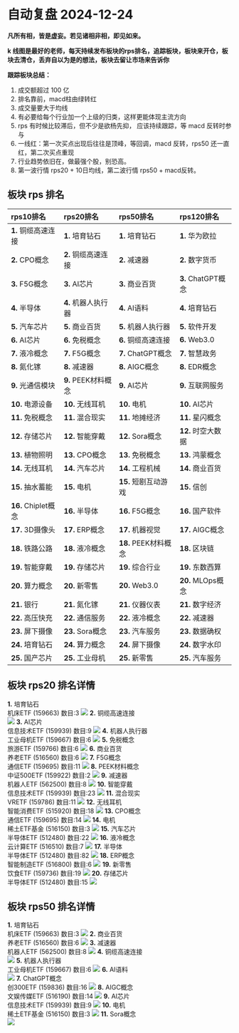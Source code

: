 # 自动复盘 2024-12-24

**凡所有相，皆是虚妄。若见诸相非相，即见如来。**

**k 线图是最好的老师，每天持续发布板块的rps排名，追踪板块，板块来开仓，板块去清仓，丢弃自以为是的想法，板块去留让市场来告诉你**
        
**跟踪板块总结：**
1. 成交额超过 100 亿
2. 排名靠前，macd柱由绿转红
3. 成交量要大于均线
4. 有必要给每个行业加一个上级的归类，这样更能体现主流方向
5. rps 有时候比较滞后，但不少是欲杨先抑， 应该持续跟踪，等 macd 反转时参与
6. 一线红：第一次买点出现后往往是顶峰，等回调，macd 反转，rps50 还一直红，第二次买点重现
7. 行业趋势依旧在，做最强个股，别恐高。
8. 第一波行情 rps20 + 10日均线，第二波行情 rps50 + macd反转。
        
## 板块 rps 排名
| rps10排名           | rps20排名           | rps50排名            | rps120排名         |
|:--------------------|:--------------------|:---------------------|:-------------------|
| **1.** 铜缆高速连接 | **1.** 培育钻石     | **1.** 培育钻石      | **1.** 华为欧拉    |
| **2.** CPO概念      | **2.** 铜缆高速连接 | **2.** 减速器        | **2.** 数字货币    |
| **3.** F5G概念      | **3.** AI芯片       | **3.** 商业百货      | **3.** ChatGPT概念 |
| **4.** 半导体       | **4.** 机器人执行器 | **4.** AI语料        | **4.** 培育钻石    |
| **5.** 汽车芯片     | **5.** 商业百货     | **5.** 机器人执行器  | **5.** 软件开发    |
| **6.** AI芯片       | **6.** 免税概念     | **6.** 铜缆高速连接  | **6.** Web3.0      |
| **7.** 液冷概念     | **7.** F5G概念      | **7.** ChatGPT概念   | **7.** 智慧政务    |
| **8.** 氮化镓       | **8.** 减速器       | **8.** AIGC概念      | **8.** EDR概念     |
| **9.** 光通信模块   | **9.** PEEK材料概念 | **9.** AI芯片        | **9.** 互联网服务  |
| **10.** 电源设备    | **10.** 无线耳机    | **10.** 电机         | **10.** AI芯片     |
| **11.** 免税概念    | **11.** 混合现实    | **11.** 地摊经济     | **11.** 星闪概念   |
| **12.** 存储芯片    | **12.** 智能穿戴    | **12.** Sora概念     | **12.** 时空大数据 |
| **13.** 植物照明    | **13.** CPO概念     | **13.** 免税概念     | **13.** 鸿蒙概念   |
| **14.** 无线耳机    | **14.** 汽车芯片    | **14.** 工程机械     | **14.** 商业百货   |
| **15.** 抽水蓄能    | **15.** 电机        | **15.** 短剧互动游戏 | **15.** 信创       |
| **16.** Chiplet概念 | **16.** 半导体      | **16.** F5G概念      | **16.** 国产软件   |
| **17.** 3D摄像头    | **17.** ERP概念     | **17.** 机器视觉     | **17.** AIGC概念   |
| **18.** 铁路公路    | **18.** 液冷概念    | **18.** PEEK材料概念 | **18.** 区块链     |
| **19.** 智能穿戴    | **19.** 存储芯片    | **19.** 综合行业     | **19.** 东数西算   |
| **20.** 算力概念    | **20.** 新零售      | **20.** Web3.0       | **20.** MLOps概念  |
| **21.** 银行        | **21.** 氮化镓      | **21.** 仪器仪表     | **21.** 数字经济   |
| **22.** 高压快充    | **22.** 通信服务    | **22.** 液冷概念     | **22.** 减速器     |
| **23.** 屏下摄像    | **23.** Sora概念    | **23.** 汽车服务     | **23.** 数据确权   |
| **24.** 培育钻石    | **24.** 算力概念    | **24.** 屏下摄像     | **24.** 数字水印   |
| **25.** 国产芯片    | **25.** 工业母机    | **25.** 新零售       | **25.** 汽车服务   |
## 板块 rps20 排名详情
**1.** 培育钻石<br/>机床ETF (159663) 数目:3
 ![](https://sykent-blog-image.oss-cn-beijing.aliyuncs.com/quant/image/2024/12/1735027460611-tmp.jpg)
**2.** 铜缆高速连接<br/>
 ![](https://sykent-blog-image.oss-cn-beijing.aliyuncs.com/quant/image/2024/12/1735027461798-tmp.jpg)
**3.** AI芯片<br/>信息技术ETF (159939) 数目:9
 ![](https://sykent-blog-image.oss-cn-beijing.aliyuncs.com/quant/image/2024/12/1735027462746-tmp.jpg)
**4.** 机器人执行器<br/>工业母机ETF (159667) 数目:6
 ![](https://sykent-blog-image.oss-cn-beijing.aliyuncs.com/quant/image/2024/12/1735027463730-tmp.jpg)
**5.** 免税概念<br/>旅游ETF (159766) 数目:6
 ![](https://sykent-blog-image.oss-cn-beijing.aliyuncs.com/quant/image/2024/12/1735027464665-tmp.jpg)
**6.** 商业百货<br/>养老ETF (516560) 数目:6
 ![](https://sykent-blog-image.oss-cn-beijing.aliyuncs.com/quant/image/2024/12/1735027465597-tmp.jpg)
**7.** F5G概念<br/>通信ETF (159695) 数目:11
 ![](https://sykent-blog-image.oss-cn-beijing.aliyuncs.com/quant/image/2024/12/1735027466499-tmp.jpg)
**8.** PEEK材料概念<br/>中证500ETF (159922) 数目:2
 ![](https://sykent-blog-image.oss-cn-beijing.aliyuncs.com/quant/image/2024/12/1735027467449-tmp.jpg)
**9.** 减速器<br/>机器人ETF (562500) 数目:8
 ![](https://sykent-blog-image.oss-cn-beijing.aliyuncs.com/quant/image/2024/12/1735027468383-tmp.jpg)
**10.** 智能穿戴<br/>信息技术ETF (159939) 数目:23
 ![](https://sykent-blog-image.oss-cn-beijing.aliyuncs.com/quant/image/2024/12/1735027469364-tmp.jpg)
**11.** 混合现实<br/>VRETF (159786) 数目:11
 ![](https://sykent-blog-image.oss-cn-beijing.aliyuncs.com/quant/image/2024/12/1735027470296-tmp.jpg)
**12.** 无线耳机<br/>智能消费ETF (515920) 数目:18
 ![](https://sykent-blog-image.oss-cn-beijing.aliyuncs.com/quant/image/2024/12/1735027471260-tmp.jpg)
**13.** CPO概念<br/>通信ETF (159695) 数目:14
 ![](https://sykent-blog-image.oss-cn-beijing.aliyuncs.com/quant/image/2024/12/1735027472266-tmp.jpg)
**14.** 电机<br/>稀土ETF基金 (516150) 数目:3
 ![](https://sykent-blog-image.oss-cn-beijing.aliyuncs.com/quant/image/2024/12/1735027473309-tmp.jpg)
**15.** 汽车芯片<br/>半导体ETF (512480) 数目:22
 ![](https://sykent-blog-image.oss-cn-beijing.aliyuncs.com/quant/image/2024/12/1735027474265-tmp.jpg)
**16.** 液冷概念<br/>云计算ETF (516510) 数目:7
 ![](https://sykent-blog-image.oss-cn-beijing.aliyuncs.com/quant/image/2024/12/1735027475228-tmp.jpg)
**17.** 半导体<br/>半导体ETF (512480) 数目:82
 ![](https://sykent-blog-image.oss-cn-beijing.aliyuncs.com/quant/image/2024/12/1735027476216-tmp.jpg)
**18.** ERP概念<br/>智能制造ETF (516800) 数目:6
 ![](https://sykent-blog-image.oss-cn-beijing.aliyuncs.com/quant/image/2024/12/1735027477218-tmp.jpg)
**19.** 新零售<br/>饮食ETF (159736) 数目:19
 ![](https://sykent-blog-image.oss-cn-beijing.aliyuncs.com/quant/image/2024/12/1735027478115-tmp.jpg)
**20.** 存储芯片<br/>半导体ETF (512480) 数目:15
 ![](https://sykent-blog-image.oss-cn-beijing.aliyuncs.com/quant/image/2024/12/1735027479160-tmp.jpg)

## 板块 rps50 排名详情
**1.** 培育钻石<br/>机床ETF (159663) 数目:3
 ![](https://sykent-blog-image.oss-cn-beijing.aliyuncs.com/quant/image/2024/12/1735027480129-tmp.jpg)
**2.** 商业百货<br/>养老ETF (516560) 数目:6
 ![](https://sykent-blog-image.oss-cn-beijing.aliyuncs.com/quant/image/2024/12/1735027481045-tmp.jpg)
**3.** 减速器<br/>机器人ETF (562500) 数目:8
 ![](https://sykent-blog-image.oss-cn-beijing.aliyuncs.com/quant/image/2024/12/1735027481878-tmp.jpg)
**4.** 铜缆高速连接<br/>
 ![](https://sykent-blog-image.oss-cn-beijing.aliyuncs.com/quant/image/2024/12/1735027482677-tmp.jpg)
**5.** 机器人执行器<br/>工业母机ETF (159667) 数目:6
 ![](https://sykent-blog-image.oss-cn-beijing.aliyuncs.com/quant/image/2024/12/1735027483566-tmp.jpg)
**6.** AI语料<br/>
 ![](https://sykent-blog-image.oss-cn-beijing.aliyuncs.com/quant/image/2024/12/1735027484400-tmp.jpg)
**7.** ChatGPT概念<br/>创300ETF (159836) 数目:16
 ![](https://sykent-blog-image.oss-cn-beijing.aliyuncs.com/quant/image/2024/12/1735027485361-tmp.jpg)
**8.** AIGC概念<br/>文娱传媒ETF (516190) 数目:14
 ![](https://sykent-blog-image.oss-cn-beijing.aliyuncs.com/quant/image/2024/12/1735027486294-tmp.jpg)
**9.** AI芯片<br/>信息技术ETF (159939) 数目:9
 ![](https://sykent-blog-image.oss-cn-beijing.aliyuncs.com/quant/image/2024/12/1735027487147-tmp.jpg)
**10.** 电机<br/>稀土ETF基金 (516150) 数目:3
 ![](https://sykent-blog-image.oss-cn-beijing.aliyuncs.com/quant/image/2024/12/1735027488044-tmp.jpg)
**11.** Sora概念<br/>
 ![](https://sykent-blog-image.oss-cn-beijing.aliyuncs.com/quant/image/2024/12/1735027488895-tmp.jpg)
